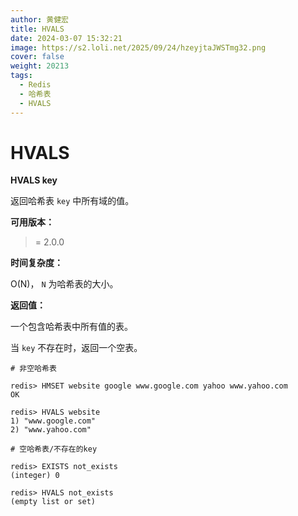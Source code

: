 ```yaml
---
author: 黄健宏
title: HVALS
date: 2024-03-07 15:32:21
image: https://s2.loli.net/2025/09/24/hzeyjtaJWSTmg32.png
cover: false
weight: 20213
tags:
  - Redis
  - 哈希表
  - HVALS
---
```


# HVALS

**HVALS key**

返回哈希表 `key` 中所有域的值。

**可用版本：**

>= 2.0.0

**时间复杂度：**

O(N)， `N` 为哈希表的大小。

**返回值：**

一个包含哈希表中所有值的表。

当 `key` 不存在时，返回一个空表。

```shell
# 非空哈希表

redis> HMSET website google www.google.com yahoo www.yahoo.com
OK

redis> HVALS website
1) "www.google.com"
2) "www.yahoo.com"

# 空哈希表/不存在的key

redis> EXISTS not_exists
(integer) 0

redis> HVALS not_exists
(empty list or set)
```